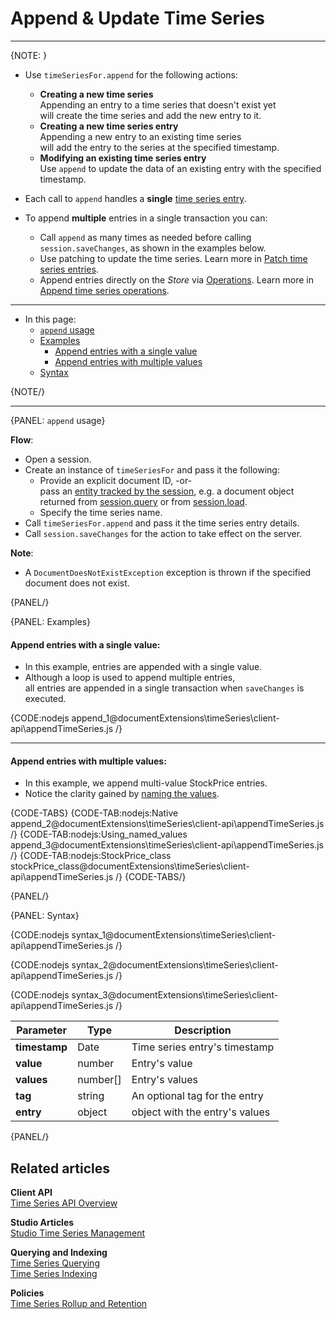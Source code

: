 ﻿# Append & Update Time Series

---

{NOTE: }

* Use `timeSeriesFor.append` for the following actions:
  * **Creating a new time series**  
    Appending an entry to a time series that doesn't exist yet  
    will create the time series and add the new entry to it.
  * **Creating a new time series entry**  
    Appending a new entry to an existing time series  
    will add the entry to the series at the specified timestamp.  
  * **Modifying an existing time series entry**  
    Use `append` to update the data of an existing entry with the specified timestamp.

* Each call to `append` handles a **single** [time series entry](../../../../document-extensions/timeseries/design#time-series-entries).

* To append **multiple** entries in a single transaction you can:
    * Call `append` as many times as needed before calling `session.saveChanges`, as shown in the examples below.
    * Use patching to update the time series. Learn more in [Patch time series entries](../../../../document-extensions/timeseries/client-api/session/patch).  
    * Append entries directly on the _Store_ via [Operations](../../../../client-api/operations/what-are-operations). 
      Learn more in [Append time series operations](../../../../document-extensions/timeseries/client-api/operations/append-and-delete).

---

* In this page:  
  * [`append` usage](../../../../document-extensions/timeseries/client-api/session/append#append-usage)  
  * [Examples](../../../../document-extensions/timeseries/client-api/session/append#examples)
      * [Append entries with a single value](../../../../document-extensions/timeseries/client-api/session/append#append-entries-with-a-single-value)  
      * [Append entries with multiple values](../../../../document-extensions/timeseries/client-api/session/append#append-entries-with-multiple-values)  
  * [Syntax](../../../../document-extensions/timeseries/client-api/session/append#syntax)
  
{NOTE/}

---

{PANEL: `append` usage}

**Flow**:  

* Open a session.
* Create an instance of `timeSeriesFor` and pass it the following:
    * Provide an explicit document ID, -or-  
      pass an [entity tracked by the session](../../../../client-api/session/what-is-a-session-and-how-does-it-work#unit-of-work-pattern), 
      e.g. a document object returned from [session.query](../../../../client-api/session/querying/how-to-query) or from [session.load](../../../../client-api/session/loading-entities#load).  
    * Specify the time series name.
* Call `timeSeriesFor.append` and pass it the time series entry details.
* Call `session.saveChanges` for the action to take effect on the server.

**Note**:  

* A `DocumentDoesNotExistException` exception is thrown if the specified document does not exist.

{PANEL/}

{PANEL: Examples}

#### Append entries with a single value:

* In this example, entries are appended with a single value.
* Although a loop is used to append multiple entries,  
  all entries are appended in a single transaction when `saveChanges` is executed.  

{CODE:nodejs append_1@documentExtensions\timeSeries\client-api\appendTimeSeries.js /}

---

#### Append entries with multiple values:

* In this example, we append multi-value StockPrice entries.  
* Notice the clarity gained by [naming the values](../../../../document-extensions/timeseries/client-api/named-time-series-values).  

{CODE-TABS}
{CODE-TAB:nodejs:Native append_2@documentExtensions\timeSeries\client-api\appendTimeSeries.js /}
{CODE-TAB:nodejs:Using_named_values append_3@documentExtensions\timeSeries\client-api\appendTimeSeries.js /}
{CODE-TAB:nodejs:StockPrice_class stockPrice_class@documentExtensions\timeSeries\client-api\appendTimeSeries.js /}
{CODE-TABS/}

{PANEL/}

{PANEL: Syntax}

{CODE:nodejs syntax_1@documentExtensions\timeSeries\client-api\appendTimeSeries.js /}
      
{CODE:nodejs syntax_2@documentExtensions\timeSeries\client-api\appendTimeSeries.js /}

{CODE:nodejs syntax_3@documentExtensions\timeSeries\client-api\appendTimeSeries.js /}

| Parameter     | Type     | Description                    |
|---------------|----------|--------------------------------|
| **timestamp** | Date     | Time series entry's timestamp  |
| **value**     | number   | Entry's value                  |
| **values**    | number[] | Entry's values                 |
| **tag**       | string   | An optional tag for the entry  |
| **entry**     | object   | object with the entry's values |

{PANEL/}

## Related articles

**Client API**  
[Time Series API Overview](../../../../document-extensions/timeseries/client-api/overview)  

**Studio Articles**  
[Studio Time Series Management](../../../../studio/database/document-extensions/time-series)  

**Querying and Indexing**  
[Time Series Querying](../../../../document-extensions/timeseries/querying/overview-and-syntax)  
[Time Series Indexing](../../../../document-extensions/timeseries/indexing)  

**Policies**  
[Time Series Rollup and Retention](../../../../document-extensions/timeseries/rollup-and-retention)  
